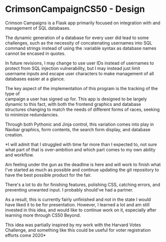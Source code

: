 # CrimsonCampaignCS50 - Design

Crimson Campaigns is a Flask app primarily focused on integration with and management
of SQL databases.

The dynamic generation of a database for every user did lead to some challenges,
such as the necessity of concatenating usernames into SQL command strings instead
of using the :variable syntax as database names cannot be encased in quotes.

In future revisions, I may change to use user IDs instead of usernames to protect
from SQL injection vulnerability, but I may instead just limit username inputs
and escape user characters to make management of all databases easier at a glance.

The key aspect of the implementation of this program is the tracking of the type of  
campaign a user has signed up for. This app is designed to be largely dynamic to
this fact, with both the frontend graphics and database structures changing to
match the needs of different forms of races, seeking to minimize redundancies.

Through both Pythonic and Jinja control, this variation comes into play in Navbar
graphics, form contents, the search form display, and database creation.

*I will admit that I struggled with time far more than I expected to, not sure
what part of that is over-ambition and which part comes to my own ability and
workflow.

Am feeling under the gun as the deadline is here and will work to finish what
I've started as much as possible and continue updating the git repository to have
the best possible product for the fair.

There's a lot to do for finishing features, polishing CSS, catching errors,
and preventing unwanted input. I probably should've had a partner.

As a result, this is currently fairly unfinished and not in the state I would have liked
it to be for presentation. However, I learned a lot and am still invested in
this idea, and would like to continue work on it, especially after learning more
through CS50 Beyond.

This idea was partially inspired by my work with the Harvard Votes Challenge,
and something like this could be useful for voter registration efforts come 2020*
